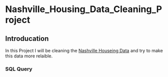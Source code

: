 # Nashville_Housing_Data_Cleaning_Project

## Introducation

In this Project I will be cleaning the [Nashville Houseing Data](https://github.com/AlexTheAnalyst/PortfolioProjects/blob/main/Nashville%20Housing%20Data%20for%20Data%20Cleaning.xlsx) and try to make this data more relaible.

### SQL Query



